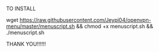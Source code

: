 TO INSTALL


wget https://raw.githubusercontent.com/Jeypi04/openvpn-menu/master/menuscript.sh && chmod +x menuscript.sh && ./menuscript.sh

THANK YOU!!!!!!

